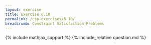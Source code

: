 ```yaml
---
layout: exercise
title: Exercise 6.10
permalink: /csp-exercises/6-10/
breadcrumb: Constraint Satisfaction Problems
---
```


{% include mathjax_support %}
{% include_relative question.md %}
